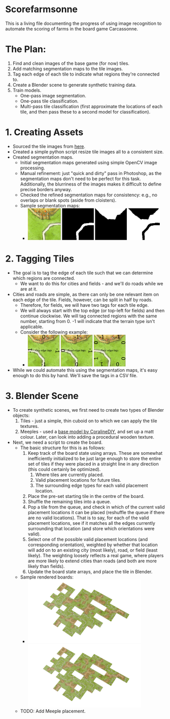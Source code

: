 # Scorefarmsonne
This is a living file documenting the progress of using image recognition to automate the scoring of farms in the board game Carcassonne.

# The Plan:
1. Find and clean images of the base game (for now) tiles.
2. Add matching segmentation maps to the tile images.
3. Tag each edge of each tile to indicate what regions they're connected to.
4. Create a Blender scene to generate synthetic training data.
5. Train models.
    * One-pass image segmentation.
    * One-pass tile classification.
    * Multi-pass tile classification (first approximate the locations of each tile, and then pass these to a second model for classification).
  
# 1. Creating Assets
* Sourced the tile images from [here](https://boardgamegeek.com/filepage/15609/base-tilespdf).
* Created a simple python script resize tile images all to a consistent size.
* Created segmentation maps. 
  * Initial segmentation maps generated using simple OpenCV image processing.
  * Manual refinement: just "quick and dirty" pass in Photoshop, as the segmentation maps don't need to be perfect for this task. Additionally, the blurriness of the images makes it difficult to define precise borders anyway.
  * Checked the refined segmentation maps for consistency: e.g., no overlaps or blank spots (aside from cloisters).
  * Sample segmentation maps:
    * <img src="https://github.com/Yerren/Scorefarmsonne/blob/main/raw_images_v2/CRRF_000_3.png?raw=true" height="100" /> <img src="https://github.com/Yerren/Scorefarmsonne/blob/main/seg_maps_refined/CRRF_000_3_road_mask.png?raw=true" height="100" /> <img src="https://github.com/Yerren/Scorefarmsonne/blob/main/seg_maps_refined/CRRF_000_3_city_mask.png?raw=true" height="100" /> <img src="https://github.com/Yerren/Scorefarmsonne/blob/main/seg_maps_refined/CRRF_000_3_grass_mask.png?raw=true" height="100" />
    
# 2. Tagging Tiles
* The goal is to tag the edge of each tile such that we can determine which regions are connected.
  * We want to do this for cities and fields - and we'll do roads while we are at it.
* Cities and roads are simple, as there can only be one relevant item on each edge of the tile. Fields, however, can be split in half by roads.
  * Therefore, for fields, we will have two tags for each tile edge.
  * We will always start with the top edge (or top-left for fields) and then continue clockwise. We will tag connected regions with the same number, starting from 0. -1 will indicate that the terrain type isn't applicable. 
  * Consider the following example:
    * <img src="https://github.com/Yerren/Scorefarmsonne/blob/main/example_images/CFRR_000_3_edge_tag_example_city.png?raw=true" height="100" /> <img src="https://github.com/Yerren/Scorefarmsonne/blob/main/example_images/CFRR_000_3_edge_tag_example_road.png?raw=true" height="100" /> <img src="https://github.com/Yerren/Scorefarmsonne/blob/main/example_images/CFRR_000_3_edge_tag_example_grass.png?raw=true" height="100" />
* While we could automate this using the segmentation maps, it's easy enough to do this by hand. We'll save the tags in a CSV file.

# 3. Blender Scene
* To create synthetic scenes, we first need to create two types of Blender objects:
  1. Tiles - just a simple, thin cuboid on to which we can apply the tile textures.
  2. Meeples - used a [base model by CoralineDIY](https://www.thingiverse.com/thing:3910021), and set up a matt colour. Later, can look into adding a procedural wooden texture.
* Next, we need a script to create the board.
  * The basic structure for this is as follows:
    1. Keep track of the board state using arrays. These are somewhat inefficiently initialized to be just large enough to store the entire set of tiles if they were placed in a straight line in any direction (this could certainly be optimized).
       1. Where tiles are currently placed.
       2. Valid placement locations for future tiles.
       3. The surrounding edge types for each valid placement location.
    2. Place the pre-set starting tile in the centre of the board.
    3. Shuffle the remaining tiles into a queue.
    4. Pop a tile from the queue, and check in which of the current valid placement locations it can be placed (reshuffle the queue if there are no valid locations). That is to say, for each of the valid placement locations, see if it matches all the edges currently surrounding that location (and store which orientations were valid).
    5. Select one of the possible valid placement locations (and corresponding orientation), weighted by whether that location will add on to an existing city (most likely), road, or field (least likely). The weighting loosely reflects a real game, where players are more likely to extend cities than roads (and both are more likely than fields).
    6. Update the board state arrays, and place the tile in Blender.
  * Sample rendered boards:
       * <img src="https://github.com/Yerren/Scorefarmsonne/blob/main/blender_files/rendered_scene_1.png?raw=true" height="200" /> <img src="https://github.com/Yerren/Scorefarmsonne/blob/main/blender_files/rendered_scene_1.png?raw=true" height="200" />
  * TODO: Add Meeple placement.
